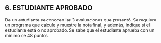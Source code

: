 ## 6. ESTUDIANTE APROBADO
De un estudiante se conocen las 3 evaluaciones que presentó. Se requiere un programa que calcule y muestre la nota final, y además, indique si el estudiante está o no aprobado. Se sabe que el estudiante aprueba con un mínimo de 48 puntos